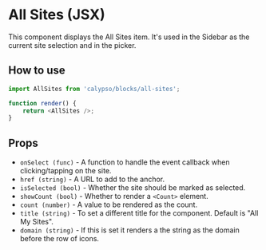 # All Sites (JSX)

This component displays the All Sites item. It's used in the Sidebar as the current site selection and in the picker.

## How to use

```js
import AllSites from 'calypso/blocks/all-sites';

function render() {
	return <AllSites />;
}
```

## Props

- `onSelect (func)` - A function to handle the event callback when clicking/tapping on the site.
- `href (string)` - A URL to add to the anchor.
- `isSelected (bool)` - Whether the site should be marked as selected.
- `showCount (bool)` - Whether to render a `<Count>` element.
- `count (number)` - A value to be rendered as the count.
- `title (string)` - To set a different title for the component. Default is "All My Sites".
- `domain (string)` - If this is set it renders a the string as the domain before the row of icons.
